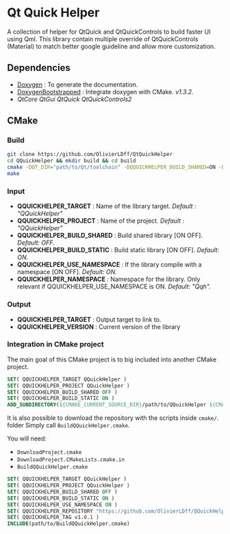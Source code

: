 Qt Quick Helper
===============

A collection of helper for QtQuick and QtQuickControls to build faster UI using Qml. This library contain multiple override of QtQuickControls (Material) to match better google guideline and allow more customization.

## Dependencies

- [Doxygen](https://github.com/doxygen/doxygen) : To generate the documentation.
- [DoxygenBootstrapped](https://github.com/OlivierLDff/DoxygenBootstrapped) : Integrate doxygen with CMake. *v1.3.2*.
- *QtCore QtGui QtQuick QtQuickControls2*

## CMake

### Build

```bash
git clone https://github.com/OlivierLDff/QtQuickHelper
cd QQuickHelper && mkdir build && cd build
cmake -DQT_DIR="path/to/Qt/toolchain" -DQQUICKHELPER_BUILD_SHARED=ON -DQQUICKHELPER_USE_NAMESPACE=ON -DQQUICKHELPER_BUILD_DOC=ON ..
make
```

### Input

- **QQUICKHELPER_TARGET** : Name of the library target. *Default : "QQuickHelper"*
- **QQUICKHELPER_PROJECT** : Name of the project. *Default : "QQuickHelper"*
- **QQUICKHELPER_BUILD_SHARED** : Build shared library [ON OFF]. *Default: OFF.*
- **QQUICKHELPER_BUILD_STATIC** : Build static library [ON OFF]. *Default: ON.*
- **QQUICKHELPER_USE_NAMESPACE** : If the library compile with a namespace [ON OFF]. *Default: ON.*
- **QQUICKHELPER_NAMESPACE** : Namespace for the library. Only relevant if QQUICKHELPER_USE_NAMESPACE is ON. *Default: "Qqh".*

### Output

- **QQUICKHELPER_TARGET** : Output target to link to.
- **QQUICKHELPER_VERSION** : Current version of the library

### Integration in CMake project

The main goal of this CMake project is to big included into another CMake project.

```cmake
SET( QQUICKHELPER_TARGET QQuickHelper )
SET( QQUICKHELPER_PROJECT QQuickHelper )
SET( QQUICKHELPER_BUILD_SHARED OFF )
SET( QQUICKHELPER_BUILD_STATIC ON )
ADD_SUBDIRECTORY(${CMAKE_CURRENT_SOURCE_DIR}/path/to/QQuickHelper ${CMAKE_CURRENT_BINARY_DIR}/QQuickHelper_Build)
```

It is also possible to download the repository with the scripts inside `cmake/`. folder Simply call `BuildQQuickHelper.cmake`.

You will need:

- `DownloadProject.cmake`
- `DownloadProject.CMakeLists.cmake.in`
- `BuildQQuickHelper.cmake`

```cmake
SET( QQUICKHELPER_TARGET QQuickHelper )
SET( QQUICKHELPER_PROJECT QQuickHelper )
SET( QQUICKHELPER_BUILD_SHARED OFF )
SET( QQUICKHELPER_BUILD_STATIC ON )
SET( QQUICKHELPER_USE_NAMESPACE ON )
SET( QQUICKHELPER_REPOSITORY "https://github.com/OlivierLDff/QQuickHelper.git" )
SET( QQUICKHELPER_TAG v1.0.1 )
INCLUDE(path/to/BuildQQuickHelper.cmake)
```